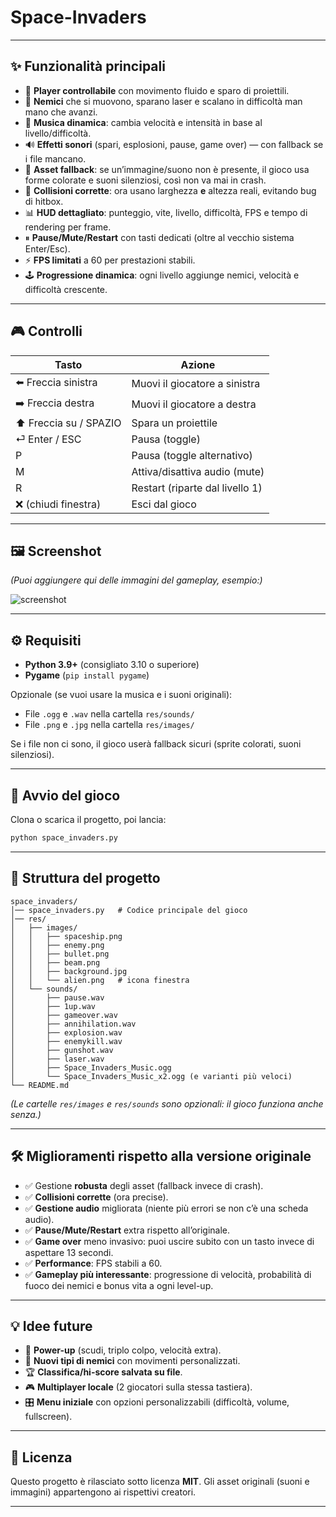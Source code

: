 # Space-Invaders

---

## ✨ Funzionalità principali

* 🚀 **Player controllabile** con movimento fluido e sparo di proiettili.
* 👾 **Nemici** che si muovono, sparano laser e scalano in difficoltà man mano che avanzi.
* 🎵 **Musica dinamica**: cambia velocità e intensità in base al livello/difficoltà.
* 🔊 **Effetti sonori** (spari, esplosioni, pause, game over) — con fallback se i file mancano.
* 🎨 **Asset fallback**: se un’immagine/suono non è presente, il gioco usa forme colorate e suoni silenziosi, così non va mai in crash.
* 🧮 **Collisioni corrette**: ora usano larghezza **e** altezza reali, evitando bug di hitbox.
* 📊 **HUD dettagliato**: punteggio, vite, livello, difficoltà, FPS e tempo di rendering per frame.
* ⏸ **Pause/Mute/Restart** con tasti dedicati (oltre al vecchio sistema Enter/Esc).
* ⚡ **FPS limitati** a 60 per prestazioni stabili.
* 🕹️ **Progressione dinamica**: ogni livello aggiunge nemici, velocità e difficoltà crescente.

---

## 🎮 Controlli

| Tasto                  | Azione                          |
| ---------------------- | ------------------------------- |
| ⬅️ Freccia sinistra    | Muovi il giocatore a sinistra   |
| ➡️ Freccia destra      | Muovi il giocatore a destra     |
| ⬆️ Freccia su / SPAZIO | Spara un proiettile             |
| ⏎ Enter / ESC          | Pausa (toggle)                  |
| P                      | Pausa (toggle alternativo)      |
| M                      | Attiva/disattiva audio (mute)   |
| R                      | Restart (riparte dal livello 1) |
| ❌ (chiudi finestra)    | Esci dal gioco                  |

---

## 🖼️ Screenshot

*(Puoi aggiungere qui delle immagini del gameplay, esempio:)*

![screenshot](docs/screenshot.png)

---

## ⚙️ Requisiti

* **Python 3.9+** (consigliato 3.10 o superiore)
* **Pygame** (`pip install pygame`)

Opzionale (se vuoi usare la musica e i suoni originali):

* File `.ogg` e `.wav` nella cartella `res/sounds/`
* File `.png` e `.jpg` nella cartella `res/images/`

Se i file non ci sono, il gioco userà fallback sicuri (sprite colorati, suoni silenziosi).

---

## 🚀 Avvio del gioco

Clona o scarica il progetto, poi lancia:

```bash
python space_invaders.py
```

---

## 📂 Struttura del progetto

```
space_invaders/
│── space_invaders.py   # Codice principale del gioco
│── res/
│   ├── images/
│   │   ├── spaceship.png
│   │   ├── enemy.png
│   │   ├── bullet.png
│   │   ├── beam.png
│   │   ├── background.jpg
│   │   └── alien.png   # icona finestra
│   └── sounds/
│       ├── pause.wav
│       ├── 1up.wav
│       ├── gameover.wav
│       ├── annihilation.wav
│       ├── explosion.wav
│       ├── enemykill.wav
│       ├── gunshot.wav
│       ├── laser.wav
│       ├── Space_Invaders_Music.ogg
│       └── Space_Invaders_Music_x2.ogg (e varianti più veloci)
└── README.md
```

*(Le cartelle `res/images` e `res/sounds` sono opzionali: il gioco funziona anche senza.)*

---

## 🛠️ Miglioramenti rispetto alla versione originale

* ✅ Gestione **robusta** degli asset (fallback invece di crash).
* ✅ **Collisioni corrette** (ora precise).
* ✅ **Gestione audio** migliorata (niente più errori se non c’è una scheda audio).
* ✅ **Pause/Mute/Restart** extra rispetto all’originale.
* ✅ **Game over** meno invasivo: puoi uscire subito con un tasto invece di aspettare 13 secondi.
* ✅ **Performance**: FPS stabili a 60.
* ✅ **Gameplay più interessante**: progressione di velocità, probabilità di fuoco dei nemici e bonus vita a ogni level-up.

---

## 💡 Idee future

* 🌟 **Power-up** (scudi, triplo colpo, velocità extra).
* 👾 **Nuovi tipi di nemici** con movimenti personalizzati.
* 🏆 **Classifica/hi-score salvata su file**.
* 🎮 **Multiplayer locale** (2 giocatori sulla stessa tastiera).
* 🎛️ **Menu iniziale** con opzioni personalizzabili (difficoltà, volume, fullscreen).

---

## 📜 Licenza

Questo progetto è rilasciato sotto licenza **MIT**.
Gli asset originali (suoni e immagini) appartengono ai rispettivi creatori.

---
